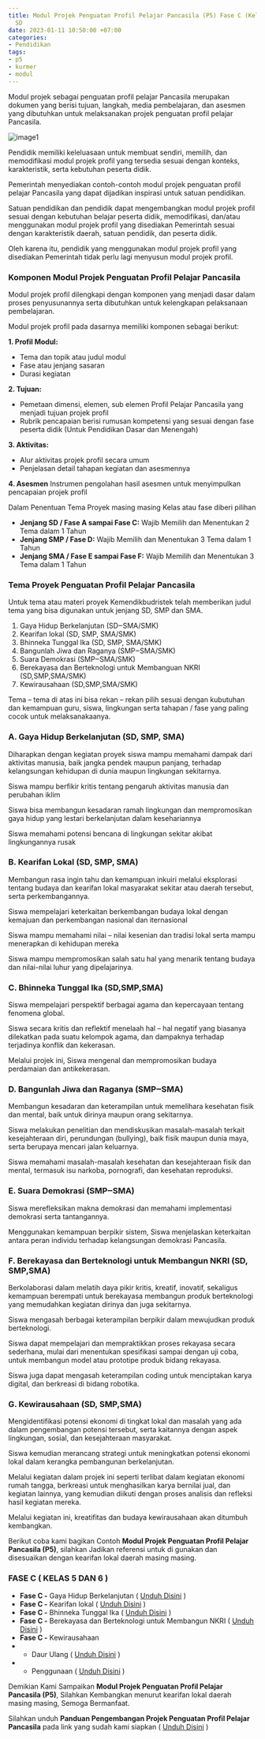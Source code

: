 ```yaml
---
title: Modul Projek Penguatan Profil Pelajar Pancasila (P5) Fase C (Kelas 5 dan 6)
  SD
date: 2023-01-11 10:50:00 +07:00
categories:
- Pendidikan
tags:
- p5
- kurmer
- modul
---
```


Modul projek sebagai penguatan profil pelajar Pancasila merupakan dokumen yang berisi tujuan, langkah, media pembelajaran, dan asesmen yang dibutuhkan untuk melaksanakan projek penguatan profil pelajar Pancasila.

![image1](https://blogger.googleusercontent.com/img/b/R29vZ2xl/AVvXsEgDJKDKOSGweB9H3BtF6nF5Ztgg2FOqzLx6k_5zvdahU4ppLkIQ7gYf-Q7_knQoiXOVRLucBv_OW5HKEh9fZXhotJQs0FiBmP7wjv5XVAGrkOEh1nLMRaC7C51FeiqfF3gOIQvlqv3dzPHfK4m5Yyyh_hQC4sV5yGGgWDE28Z8c4HnPxpv6TuvtMhU3Lg/s1300/4.jpg)

Pendidik memiliki keleluasaan untuk membuat sendiri, memilih, dan memodifikasi modul projek profil yang tersedia sesuai dengan konteks, karakteristik, serta kebutuhan peserta didik. 

Pemerintah menyediakan contoh-contoh modul projek penguatan profil pelajar Pancasila yang dapat dijadikan inspirasi untuk satuan pendidikan. 

Satuan pendidikan dan pendidik dapat mengembangkan modul projek profil sesuai dengan kebutuhan belajar peserta didik, memodifikasi, dan/atau menggunakan modul projek profil yang disediakan Pemerintah sesuai dengan karakteristik daerah, satuan pendidik, dan peserta didik. 

Oleh karena itu, pendidik yang menggunakan modul projek profil yang disediakan Pemerintah tidak perlu lagi menyusun modul projek profil.

### Komponen Modul Projek Penguatan Profil Pelajar Pancasila

Modul projek profil dilengkapi dengan komponen yang menjadi dasar dalam proses penyusunannya serta dibutuhkan untuk kelengkapan pelaksanaan pembelajaran. 

Modul projek profil pada dasarnya memiliki komponen sebagai berikut:

**1. Profil Modul:**
* Tema dan topik atau judul modul
* Fase atau jenjang sasaran
* Durasi kegiatan

**2. Tujuan:**
* Pemetaan dimensi, elemen, sub elemen Profil Pelajar Pancasila yang menjadi tujuan projek profil
* Rubrik pencapaian berisi rumusan kompetensi yang sesuai dengan fase peserta didik (Untuk Pendidikan Dasar dan Menengah)

**3. Aktivitas:**
* Alur aktivitas projek profil secara umum
* Penjelasan detail tahapan kegiatan dan asesmennya

**4. Asesmen**
Instrumen pengolahan hasil asesmen untuk menyimpulkan pencapaian projek profil

Dalam Penentuan Tema Proyek masing masing Kelas atau fase diberi pilihan
* **Jenjang SD / Fase A sampai Fase C:** Wajib Memilih dan Menentukan 2 Tema dalam 1 Tahun
* **Jenjang SMP / Fase D:** Wajib Memilih dan Menentukan 3 Tema dalam 1 Tahun
* **Jenjang SMA / Fase E sampai Fase F:** Wajib Memilih dan Menentukan 3 Tema dalam 1 Tahun

### Tema Proyek Penguatan Profil Pelajar Pancasila

Untuk tema atau materi proyek Kemendikbudristek telah memberikan judul tema yang bisa digunakan untuk jenjang SD, SMP dan SMA.

1. Gaya Hidup Berkelanjutan (SD‒SMA/SMK)
2. Kearifan lokal (SD, SMP, SMA/SMK)
3. Bhinneka Tunggal Ika (SD, SMP, SMA/SMK)
4. Bangunlah Jiwa dan Raganya (SMP‒SMA/SMK)
5. Suara Demokrasi (SMP‒SMA/SMK)
6. Berekayasa dan Berteknologi untuk Membanguan NKRI (SD,SMP,SMA/SMK)
7. Kewirausahaan (SD,SMP,SMA/SMK)

Tema – tema di atas ini bisa rekan – rekan pilih sesuai dengan kubutuhan dan kemampuan guru, siswa, lingkungan serta tahapan / fase yang paling cocok untuk melaksanakaanya.

### A. Gaya Hidup Berkelanjutan (SD, SMP, SMA)

Diharapkan dengan kegiatan proyek siswa mampu memahami dampak dari aktivitas manusia, baik jangka pendek maupun panjang, terhadap kelangsungan kehidupan di dunia maupun lingkungan sekitarnya.

Siswa mampu berfikir kritis tentang pengaruh aktivitas manusia dan perubahan iklim

Siswa bisa membangun kesadaran ramah lingkungan dan mempromosikan gaya hidup yang lestari berkelanjutan dalam kesehariannya

Siswa memahami potensi bencana di lingkungan sekitar akibat lingkungannya rusak

### B. Kearifan Lokal (SD, SMP, SMA)

Membangun rasa ingin tahu dan kemampuan inkuiri melalui eksplorasi tentang budaya dan kearifan lokal masyarakat sekitar atau daerah tersebut, serta perkembangannya.

Siswa mempelajari keterkaitan berkembangan budaya lokal dengan kemajuan dan perkembangan nasional dan iternasional

Siswa mampu memahami nilai – nilai kesenian dan tradisi lokal serta mampu menerapkan di kehidupan mereka

Siswa mampu mempromosikan salah satu hal yang menarik tentang budaya dan nilai-nilai luhur yang dipelajarinya.

### C. Bhinneka Tunggal Ika (SD,SMP,SMA)

Siswa mempelajari perspektif berbagai agama dan kepercayaan tentang fenomena global.

Siswa secara kritis dan reflektif menelaah hal – hal negatif yang biasanya dilekatkan pada suatu kelompok agama, dan dampaknya terhadap terjadinya konflik dan kekerasan.

Melalui projek ini, Siswa mengenal dan mempromosikan budaya perdamaian dan antikekerasan.

### D. Bangunlah Jiwa dan Raganya (SMP‒SMA)

Membangun kesadaran dan keterampilan untuk memelihara kesehatan fisik dan mental, baik untuk dirinya maupun orang sekitarnya.

Siswa melakukan penelitian dan mendiskusikan masalah-masalah terkait kesejahteraan diri, perundungan (bullying), baik fisik maupun dunia maya, serta berupaya mencari jalan keluarnya.

Siswa memahami masalah-masalah kesehatan dan kesejahteraan fisik dan mental, termasuk isu narkoba, pornografi, dan kesehatan reproduksi.

### E. Suara Demokrasi (SMP‒SMA)

Siswa merefleksikan makna demokrasi dan memahami implementasi demokrasi serta tantangannya.

Menggunakan kemampuan berpikir sistem, Siswa menjelaskan keterkaitan antara peran individu terhadap kelangsungan demokrasi Pancasila.

### F. Berekayasa dan Berteknologi untuk Membangun NKRI (SD, SMP,SMA)

Berkolaborasi dalam melatih daya pikir kritis, kreatif, inovatif, sekaligus kemampuan berempati untuk berekayasa membangun produk berteknologi yang memudahkan kegiatan dirinya dan juga sekitarnya.

Siswa mengasah berbagai keterampilan berpikir dalam mewujudkan produk berteknologi.

Siswa dapat mempelajari dan mempraktikkan proses rekayasa secara sederhana, mulai dari menentukan spesifikasi sampai dengan uji coba, untuk membangun model atau prototipe produk bidang rekayasa.

Siswa juga dapat mengasah keterampilan coding untuk menciptakan karya digital, dan berkreasi di bidang robotika.

### G. Kewirausahaan (SD, SMP,SMA)

Mengidentifikasi potensi ekonomi di tingkat lokal dan masalah yang ada dalam pengembangan potensi tersebut, serta kaitannya dengan aspek lingkungan, sosial, dan kesejahteraan masyarakat.

Siswa kemudian merancang strategi untuk meningkatkan potensi ekonomi lokal dalam kerangka pembangunan berkelanjutan.

Melalui kegiatan dalam projek ini seperti terlibat dalam kegiatan ekonomi rumah tangga, berkreasi untuk menghasilkan karya bernilai jual, dan kegiatan lainnya, yang kemudian diikuti dengan proses analisis dan refleksi hasil kegiatan mereka.

Melalui kegiatan ini, kreatifitas dan budaya kewirausahaan akan ditumbuh kembangkan.

Berikut coba kami bagikan Contoh **Modul Projek Penguatan Profil Pelajar Pancasila (P5)**, silahkan Jadikan referensi untuk di gunakan dan disesuaikan dengan kearifan lokal daerah masing masing.

### FASE C ( KELAS 5 DAN 6 )
* **Fase C -** Gaya Hidup Berkelanjutan ( [Unduh Disini](https://s.id/fase-c-ghb) )
* **Fase C -** Kearifan lokal ( [Unduh Disini](https://s.id/fase-c-kl) )
* **Fase C -** Bhinneka Tunggal Ika ( [Unduh Disini](https://s.id/fase-c-bti) )
* **Fase C -** Berekayasa dan Berteknologi untuk Membangun NKRI ( [Unduh Disini](https://s.id/fase-c-internetkusehat) )
* **Fase C -** Kewirausahaan
* * Daur Ulang ( [Unduh Disini](https://s.id/fase-c-daurulang) )
* * Penggunaan ( [Unduh Disini](https://s.id/fase-c-1wYE9) )

Demikian Kami Sampaikan **Modul Projek Penguatan Profil Pelajar Pancasila (P5)**, Silahkan Kembangkan menurut kearifan lokal daerah masing masing, Semoga Bermanfaat.

Silahkan unduh **Panduan Pengembangan Projek Penguatan Profil Pelajar Pancasila** pada link yang sudah kami siapkan ( [Unduh Disini](https://s.id/PanduanPengembanganP5) )